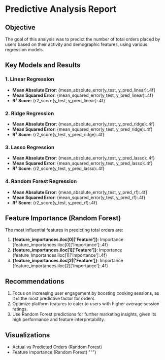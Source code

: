 # Predictive Analysis Report

## Objective
The goal of this analysis was to predict the number of total orders placed by users based on their activity and demographic features, using various regression models.

## Key Models and Results

### 1. Linear Regression
- **Mean Absolute Error**: {mean_absolute_error(y_test, y_pred_linear):.4f}
- **Mean Squared Error**: {mean_squared_error(y_test, y_pred_linear):.4f}
- **R² Score**: {r2_score(y_test, y_pred_linear):.4f}

### 2. Ridge Regression
- **Mean Absolute Error**: {mean_absolute_error(y_test, y_pred_ridge):.4f}
- **Mean Squared Error**: {mean_squared_error(y_test, y_pred_ridge):.4f}
- **R² Score**: {r2_score(y_test, y_pred_ridge):.4f}

### 3. Lasso Regression
- **Mean Absolute Error**: {mean_absolute_error(y_test, y_pred_lasso):.4f}
- **Mean Squared Error**: {mean_squared_error(y_test, y_pred_lasso):.4f}
- **R² Score**: {r2_score(y_test, y_pred_lasso):.4f}

### 4. Random Forest Regression
- **Mean Absolute Error**: {mean_absolute_error(y_test, y_pred_rf):.4f}
- **Mean Squared Error**: {mean_squared_error(y_test, y_pred_rf):.4f}
- **R² Score**: {r2_score(y_test, y_pred_rf):.4f}

## Feature Importance (Random Forest)
The most influential features in predicting total orders are:
1. **{feature_importances.iloc[0]['Feature']}**: Importance {feature_importances.iloc[0]['Importance']:.4f}
2. **{feature_importances.iloc[1]['Feature']}**: Importance {feature_importances.iloc[1]['Importance']:.4f}
3. **{feature_importances.iloc[2]['Feature']}**: Importance {feature_importances.iloc[2]['Importance']:.4f}

## Recommendations
1. Focus on increasing user engagement by boosting cooking sessions, as it is the most predictive factor for orders.
2. Optimize platform features to cater to users with higher average session ratings.
3. Use Random Forest predictions for further marketing insights, given its high performance and feature interpretability.

## Visualizations
- Actual vs Predicted Orders (Random Forest)
- Feature Importance (Random Forest)
""")
